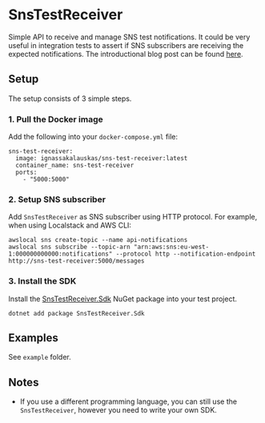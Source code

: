 # SnsTestReceiver
Simple API to receive and manage SNS test notifications. It could be very useful in integration tests to assert if SNS subscribers are receiving the expected notifications. The introductional blog post can be found [here](https://ignas.me/tech/snstestreceiver-introduction/).

## Setup

The setup consists of 3 simple steps.

### 1. Pull the Docker image
Add the following into your `docker-compose.yml` file:
```
sns-test-receiver:
  image: ignassakalauskas/sns-test-receiver:latest
  container_name: sns-test-receiver
  ports:
    - "5000:5000"
```
### 2. Setup SNS subscriber
Add `SnsTestReceiver` as SNS subscriber using HTTP protocol. For example, when using Localstack and AWS CLI:
```
awslocal sns create-topic --name api-notifications
awslocal sns subscribe --topic-arn "arn:aws:sns:eu-west-1:000000000000:notifications" --protocol http --notification-endpoint http://sns-test-receiver:5000/messages
```

### 3. Install the SDK
Install the [SnsTestReceiver.Sdk](https://www.nuget.org/packages/SnsTestReceiver.Sdk/) NuGet package into your test project.
```
dotnet add package SnsTestReceiver.Sdk
```
## Examples
See `example` folder.

## Notes
- If you use a different programming language, you can still use the `SnsTestReceiver`, however you need to write your own SDK.
